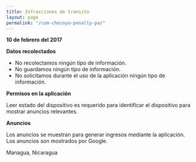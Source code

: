 ```yaml
---
title: Infracciones de transito
layout: page
permalink: "/com-chocoyo-penalty-pa/"
---
```


**10 de febrero del 2017**

**Datos recolectados**

* No recolectamos ningún tipo de información.
* No guardamos ningún tipo de información.
* No solicitamos durante el uso de la aplicación ningún tipo de información.

**Permisos en la aplicación**

Leer estado del dispositivo es requerido para identificar el dispositivo para mostrar anuncios relevantes.

**Anuncios**

Los anuncios se muestran para generar ingresos mediante la aplicación.
Los anuncios son mostrados por Google.

Managua, Nicaragua
